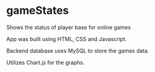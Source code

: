 # gameStates
Shows the status of player base for online games

App was built using HTML, CSS and Javascript.

Backend database uses MySQL to store the games data.

Utilizes Chart.js for the graphs.
